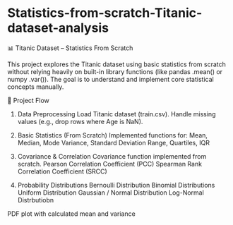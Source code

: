 # Statistics-from-scratch-Titanic-dataset-analysis
📊 Titanic Dataset – Statistics From Scratch

This project explores the Titanic dataset using basic statistics from scratch without relying heavily on built-in library functions (like pandas .mean() or numpy .var()). The goal is to understand and implement core statistical concepts manually.

🚀 Project Flow
1. Data Preprocessing
Load Titanic dataset (train.csv).
Handle missing values (e.g., drop rows where Age is NaN).


2. Basic Statistics (From Scratch)
Implemented functions for:
Mean, Median, Mode
Variance, Standard Deviation
Range, Quartiles, IQR

3. Covariance & Correlation
Covariance function implemented from scratch.
Pearson Correlation Coefficient (PCC)
Spearman Rank Correlation Coefficient (SRCC)

4. Probability Distributions
Bernoulli Distribution 
Binomial Distributions
Uniform Distribution
Gaussian / Normal Distribution
Log-Normal Distrbutiobn

PDF plot with calculated mean and variance
